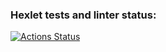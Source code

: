 ### Hexlet tests and linter status:
[![Actions Status](https://github.com/llena223/layout-designer-project-lvl1/workflows/hexlet-check/badge.svg)](https://github.com/llena223/layout-designer-project-lvl1/actions)